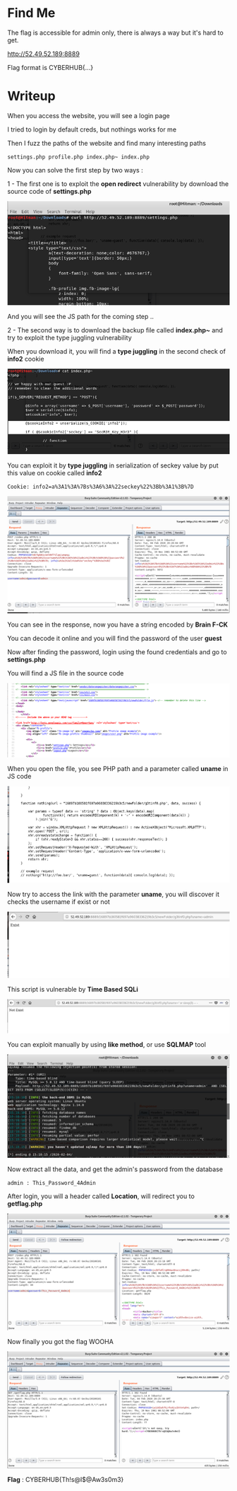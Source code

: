 # Find Me

The flag is accessible for admin only, there is always a way but it's hard to get.

http://52.49.52.189:8889

Flag format is CYBERHUB{...}

# Writeup

When you access the website, you will see a login page


I tried to login by default creds, but nothings works for me


Then I fuzz the paths of the website and find many interesting paths


```
settings.php profile.php index.php~ index.php
```

Now you can solve the first step by two ways :


1 - The first one is to exploit the **open redirect** vulnerability by download the source code of **settings.php**


![openredirect](openredirect.png)


And you will see the JS path for the coming step ..


2 - The second way is to download the backup file called **index.php~** and try to exploit the type juggling vulnerability


When you download it, you will find a **type juggling** in the second check of **info2** cookie


![index](index.png)


You can exploit it by **type juggling** in serialization of seckey value by put this value on cookie called **info2**


```
Cookie: info2=a%3A1%3A%7Bs%3A6%3A%22seckey%22%3Bb%3A1%3B%7D
```

![info2](info2.png)


You can see in the response, now you have a string encoded by **Brain F-CK**


You can decode it online and you will find the password of the user **guest**


Now after finding the password, login using the found credentials and go to **settings.php**


You will find a JS file in the source code


![sc](sc.png)


When you open the file, you see PHP path and a parameter called **uname** in JS code


![js](js.png)


Now try to access the link with the parameter **uname**, you will discover it checks the username if exist or not


![getinfo](getinfo.png)


This script is vulnerable by **Time Based SQLi** 


![sqlsleep](sqlsleep.png)


You can exploit manually by using **like method**, or use **SQLMAP** tool


![sqli](sqli.png)


Now extract all the data, and get the admin's password from the database


```
admin : This_Password_4Admin
```

After login, you will a header called **Location**, will redirect you to **getflag.php**


![login](login.png)


Now finally you got the flag WOOHA 


![flag](flag.png)


**Flag** : CYBERHUB{Th!s@I$@Aw3s0m3}


